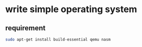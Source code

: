 # write simple operating system
## requirement
```bash
sudo apt-get install build-essential qemu nasm
```
